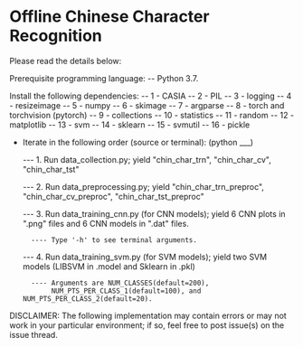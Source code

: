 # Offline Chinese Character Recognition
Please read the details below:

Prerequisite programming language: 
 -- Python 3.7.

Install the following dependencies: 
 -- 1 - CASIA 
 -- 2 - PIL 
 -- 3 - logging
 -- 4 - resizeimage
 -- 5 - numpy
 -- 6 - skimage
 -- 7 - argparse
 -- 8 - torch and torchvision (pytorch)
 -- 9 - collections
 -- 10 - statistics
 -- 11 - random
 -- 12 - matplotlib
 -- 13 - svm
 -- 14 - sklearn
 -- 15 - svmutil
 -- 16 - pickle
      
- Iterate in the following order (source or terminal): (python ___)

  --- 1. Run data_collection.py; yield "chin_char_trn", "chin_char_cv", "chin_char_tst"      
  
  --- 2. Run data_preprocessing.py; yield "chin_char_trn_preproc", "chin_char_cv_preproc", "chin_char_tst_preproc"
  
  --- 3. Run data_training_cnn.py (for CNN models); yield 6 CNN plots in ".png" files and 6 CNN models in ".dat" files.
        
        ---- Type '-h' to see terminal arguments. 
        
  --- 4. Run data_training_svm.py (for SVM models); yield two SVM models (LIBSVM in .model and Sklearn in .pkl)
        
        ---- Arguments are NUM_CLASSES(default=200), 
             NUM_PTS_PER_CLASS_1(default=100), and NUM_PTS_PER_CLASS_2(default=20).
        
       
DISCLAIMER: The following implementation may contain errors or may not work in your particular environment; 
            if so, feel free to post issue(s) on the issue thread.

